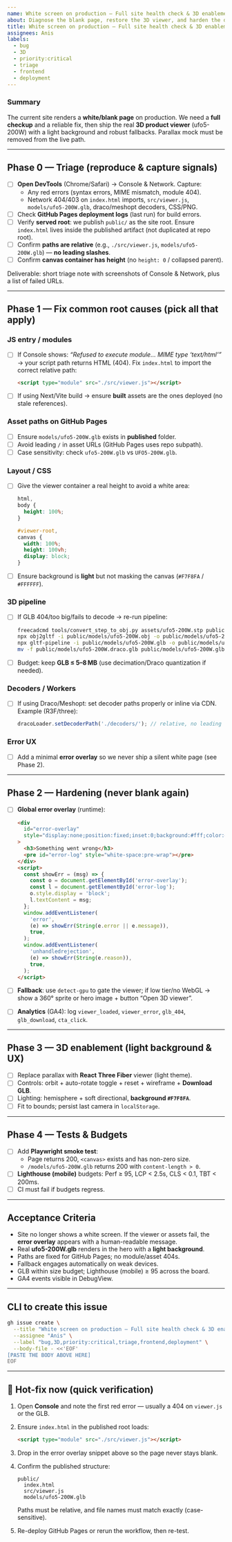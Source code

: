 ```yaml
---
name: White screen on production — Full site health check & 3D enablement
about: Diagnose the blank page, restore the 3D viewer, and harden the deployment for ufo5-200W
title: White screen on production — Full site health check & 3D enablement (ufo5-200W)
assignees: Anis
labels:
  - bug
  - 3D
  - priority:critical
  - triage
  - frontend
  - deployment
---
```


### Summary

The current site renders a **white/blank page** on production. We need a **full checkup** and a reliable fix, then ship the real **3D product viewer** (ufo5-200W) with a light background and robust fallbacks. Parallax mock must be removed from the live path.

---

## Phase 0 — Triage (reproduce & capture signals)

- [ ] **Open DevTools** (Chrome/Safari) → Console & Network. Capture:
  - Any red errors (syntax errors, MIME mismatch, module 404).
  - Network 404/403 on `index.html` imports, `src/viewer.js`, `models/ufo5-200W.glb`, draco/meshopt decoders, CSS/PNG.
- [ ] Check **GitHub Pages deployment logs** (last run) for build errors.
- [ ] Verify **served root**: we publish `public/` as the site root. Ensure `index.html` lives inside the published artifact (not duplicated at repo root).
- [ ] Confirm **paths are relative** (e.g., `./src/viewer.js`, `models/ufo5-200W.glb`) — **no leading slashes**.
- [ ] Confirm **canvas container has height** (no `height: 0` / collapsed parent).

Deliverable: short triage note with screenshots of Console & Network, plus a list of failed URLs.

---

## Phase 1 — Fix common root causes (pick all that apply)

### JS entry / modules

- [ ] If Console shows: _“Refused to execute module… MIME type ‘text/html’”_ → your script path returns HTML (404). Fix `index.html` to import the correct relative path:

  ```html
  <script type="module" src="./src/viewer.js"></script>
  ```

- [ ] If using Next/Vite build → ensure **built** assets are the ones deployed (no stale references).

### Asset paths on GitHub Pages

- [ ] Ensure `models/ufo5-200W.glb` exists in **published** folder.
- [ ] Avoid leading `/` in asset URLs (GitHub Pages uses repo subpath).
- [ ] Case sensitivity: check `ufo5-200W.glb` vs `UFO5-200W.glb`.

### Layout / CSS

- [ ] Give the viewer container a real height to avoid a white area:

  ```css
  html,
  body {
    height: 100%;
  }

  #viewer-root,
  canvas {
    width: 100%;
    height: 100vh;
    display: block;
  }
  ```

- [ ] Ensure background is **light** but not masking the canvas (`#F7F8FA` / `#FFFFFF`).

### 3D pipeline

- [ ] If GLB 404/too big/fails to decode → re-run pipeline:

  ```bash
  freecadcmd tools/convert_step_to_obj.py assets/ufo5-200W.stp public/models/ufo5-200W.obj
  npx obj2gltf -i public/models/ufo5-200W.obj -o public/models/ufo5-200W.glb
  npx gltf-pipeline -i public/models/ufo5-200W.glb -o public/models/ufo5-200W.draco.glb -d
  mv -f public/models/ufo5-200W.draco.glb public/models/ufo5-200W.glb
  ```

- [ ] Budget: keep **GLB ≤ 5–8 MB** (use decimation/Draco quantization if needed).

### Decoders / Workers

- [ ] If using Draco/Meshopt: set decoder paths properly or inline via CDN. Example (R3F/three):

  ```js
  dracoLoader.setDecoderPath('./decoders/'); // relative, no leading slash
  ```

### Error UX

- [ ] Add a minimal **error overlay** so we never ship a silent white page (see Phase 2).

---

## Phase 2 — Hardening (never blank again)

- [ ] **Global error overlay** (runtime):

  ```html
  <div
    id="error-overlay"
    style="display:none;position:fixed;inset:0;background:#fff;color:#111;font-family:system-ui;padding:16px;z-index:9999;overflow:auto"
  >
    <h3>Something went wrong</h3>
    <pre id="error-log" style="white-space:pre-wrap"></pre>
  </div>
  <script>
    const showErr = (msg) => {
      const o = document.getElementById('error-overlay');
      const l = document.getElementById('error-log');
      o.style.display = 'block';
      l.textContent = msg;
    };
    window.addEventListener(
      'error',
      (e) => showErr(String(e.error || e.message)),
      true,
    );
    window.addEventListener(
      'unhandledrejection',
      (e) => showErr(String(e.reason)),
      true,
    );
  </script>
  ```

- [ ] **Fallback**: use `detect-gpu` to gate the viewer; if low tier/no WebGL → show a 360° sprite or hero image + button “Open 3D viewer”.
- [ ] **Analytics** (GA4): log `viewer_loaded`, `viewer_error`, `glb_404`, `glb_download`, `cta_click`.

---

## Phase 3 — 3D enablement (light background & UX)

- [ ] Replace parallax with **React Three Fiber** viewer (light theme).
- [ ] Controls: orbit + auto-rotate toggle + reset + wireframe + **Download GLB**.
- [ ] Lighting: hemisphere + soft directional, **background `#F7F8FA`**.
- [ ] Fit to bounds; persist last camera in `localStorage`.

---

## Phase 4 — Tests & Budgets

- [ ] Add **Playwright smoke test**:
  - Page returns 200, `<canvas>` exists and has non-zero size.
  - `/models/ufo5-200W.glb` returns 200 with `content-length > 0`.
- [ ] **Lighthouse (mobile)** budgets: Perf ≥ 95, LCP < 2.5s, CLS < 0.1, TBT < 200ms.
- [ ] CI must fail if budgets regress.

---

## Acceptance Criteria

- Site no longer shows a white screen. If the viewer or assets fail, the **error overlay** appears with a human-readable message.
- Real **ufo5-200W.glb** renders in the hero with a **light background**.
- Paths are fixed for GitHub Pages; no module/asset 404s.
- Fallback engages automatically on weak devices.
- GLB within size budget; Lighthouse (mobile) ≥ 95 across the board.
- GA4 events visible in DebugView.

---

## CLI to create this issue

```bash
gh issue create \
  --title "White screen on production — Full site health check & 3D enablement (ufo5-200W)" \
  --assignee "Anis" \
  --label "bug,3D,priority:critical,triage,frontend,deployment" \
  --body-file - <<'EOF'
[PASTE THE BODY ABOVE HERE]
EOF
```

---

## 🔧 Hot-fix now (quick verification)

1. Open **Console** and note the first red error — usually a 404 on `viewer.js` or the GLB.
2. Ensure `index.html` in the published root loads:

   ```html
   <script type="module" src="./src/viewer.js"></script>
   ```

3. Drop in the error overlay snippet above so the page never stays blank.
4. Confirm the published structure:

   ```
   public/
     index.html
     src/viewer.js
     models/ufo5-200W.glb
   ```

   Paths must be relative, and file names must match exactly (case-sensitive).
5. Re-deploy GitHub Pages or rerun the workflow, then re-test.
